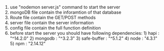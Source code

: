 1) use "nodemon server.js" command to start the server
2) mongoDB file contain the inforamtion of that database
3) Route file contain the GET/POST methods
4) server file contain the server information
5) config file contain the full function definition
6) before start the server you should have following dependencies:
        1) hapi : "^14.2.0"
        2) mongodb : "^3.2.3"
        3) safe-buffer : "^5.1.2"
        4) node : "4.3.1"
        5) npm : "2.14.12"